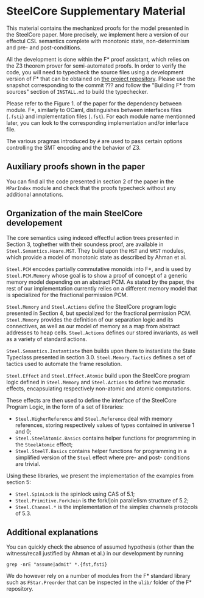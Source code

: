 # SteelCore Supplementary Material

This material contains the mechanized proofs for the model presented in the SteelCore paper.
More precisely, we implement here a version of our effectul CSL semantics complete with monotonic state, non-determinism and pre- and post-conditions.

All the development is done within the F* proof assistant, which relies on the Z3 theorem prover
for semi-automated proofs. In order to verify the code, you will need to typecheck the source files
using a development version of F* that can be obtained on
[the project repository](https://github.com/FStarLang/FStar). Please use the snapshot corresponding
to the commit ??? and follow the "Building F* from sources" section of `INSTALL.md` to build the
typechecker.

Please refer to the Figure 1. of the paper for the dependency between module. F*, similarly to OCaml,
distinguishes between interfaces files (`.fsti`) and implementation files (`.fst`). For each module
name mentionned later, you can look to the corresponding implementation and/or interface file.

The various pragmas introduced by `#` are used to pass certain options controlling the SMT encoding
and the behavior of Z3.

## Auxiliary proofs shown in the paper

You can find all the code presented in section 2 of the paper in the `MParIndex` module and check
that the proofs typecheck without any additional annotations.

## Organization of the main SteelCore developement

The core semantics using indexed effectful action trees presented in Section 3, toghether with
their soundess proof, are available in `Steel.Semantics.Hoare.MST`. They build upon the `MST`
and `NMST` modules, which provide a model of monotonic state as described by Ahman et al.

`Steel.PCM` encodes partially commutative monoïds into F*, and is used by `Steel.PCM.Memory`
whose goal is to show a proof of concept of a generic memory model depending on an abstract PCM.
As stated by the paper, the rest of our implementation currently relies on a different memory
model that is specialized for the fractional permission PCM.

`Steel.Memory` and `Steel.Actions` define the SteelCore program logic presented in Section 4,
but specialized for the fractional permission PCM. `Steel.Memory` provides the definition of
our separation logic and its connectives, as well as our model of memory as a map from abstract
addresses to heap cells. `Steel.Actions` defines our stored invariants, as well as a variety
of standard actions.

`Steel.Semantics.Instantiate` then builds upon them to instantiate the State Typeclass
presented in section 3.0. `Steel.Memory.Tactics` defines a set of tactics used to automate
the frame resolution.

`Steel.Effect` and `Steel.Effect.Atomic` build upon the SteelCore program logic defined in
`Steel.Memory` and `Steel.Actions` to define two monadic effects, encapsulating respectively
non-atomic and atomic computations.

These effects are then used to define the interface of the SteelCore Program Logic, in the form of a
set of libraries:
* `Steel.HigherReference` and `Steel.Reference` deal with memory references, storing respectively
  values of types contained in universe 1 and 0;
* `Steel.SteelAtomic.Basics` contains helper functions for programming in the
  `SteelAtomic` effect;
* `Steel.SteelT.Basics` contains helper functions for programming in a simplified version of the
   `Steel` effect where pre- and post- conditions are trivial.

Using these libraries, we present the implementation of the examples from section 5:
* `Steel.SpinLock` is the spinlock using CAS of 5.1;
* `Steel.Primitive.ForkJoin` is the fork/join parallelism structure of 5.2;
* `Steel.Channel.*` is the implementation of the simplex channels protocols of 5.3.

## Additional explanations

You can quickly check the absence of assumed hypothesis (other than the witness/recall justified
by Ahman et al.) in our development by running

	grep -nrE "assume|admit" *.{fst,fsti}

We do however rely on a number of modules from the F* standard library such as `FStar.Preorder`
that can be inspected in the `ulib/` folder of the F* repository.
